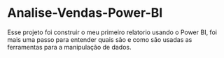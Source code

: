 # Analise-Vendas-Power-BI
Esse projeto foi construir o meu primeiro relatorio usando o Power BI, foi mais uma passo para entender quais são e como são usadas as ferramentas para a manipulação de dados.
